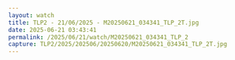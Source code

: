 ```yaml
---
layout: watch
title: TLP2 - 21/06/2025 - M20250621_034341_TLP_2T.jpg
date: 2025-06-21 03:43:41
permalink: /2025/06/21/watch/M20250621_034341_TLP_2
capture: TLP2/2025/202506/20250620/M20250621_034341_TLP_2T.jpg
---
```

